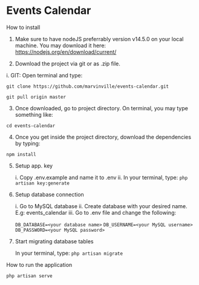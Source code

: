 # Events Calendar

How to install

1. Make sure to have nodeJS preferrably version v14.5.0 on your local machine. You may download it here: https://nodejs.org/en/download/current/

2. Download the project via git or as .zip file.
  
  i. GIT: Open terminal and type:

  `git clone https://github.com/marvinville/events-calendar.git`

  `git pull origin master`

3. Once downloaded, go to project directory. On terminal, you may type something like:

`cd events-calendar`

4. Once you get inside the project directory, download the dependencies by typing:

`npm install`

5. Setup app. key

    i. Copy .env.example and name it to .env
    ii. In your terminal, type: `php artisan key:generate`

6. Setup database connection

    i. Go to MySQL database
    ii. Create database with your desired name. E.g: events_calendar
    iii. Go to .env file and change the following:

    `DB_DATABASE=<your database name>`
    `DB_USERNAME=<your MySQL username>`
    `DB_PASSWORD=<your MySQL password>`

7. Start migrating database tables

    In your terminal, type: `php artisan migrate`

How to run the application

`php artisan serve`
